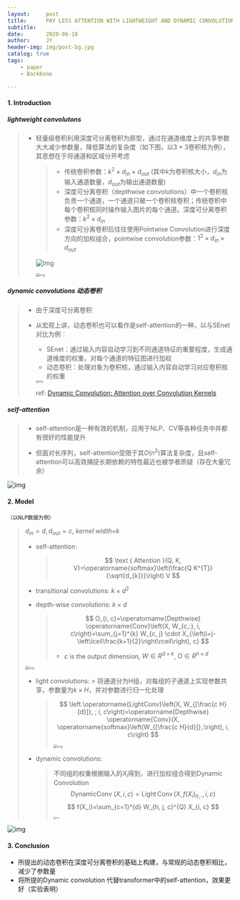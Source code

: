```yaml
---
layout:     post
title:      PAY LESS ATTENTION WITH LIGHTWEIGHT AND DYNAMIC CONVOLUTIONS
subtitle:   
date:       2020-06-18
author:     JY
header-img: img/post-bg.jpg
catalog: true
tags:
    - paper
    - Backbone

---
```


#### 1. Introduction

##### *lightweight convolutons*

> - 轻量级卷积利用深度可分离卷积为原型，通过在通道维度上的共享参数大大减少参数量，降低算法的复杂度（如下图，以$3\times 3$卷积核为例），其思想在于将通道和区域分开考虑
>
>   > - 传统卷积参数：$k^2 \times d_{in} \times d_{out}$ (其中$k$为卷积核大小，$d_{in}$为输入通道数量，$d_{out}$为输出通道数量)
>   > - 深度可分离卷积（depthwise convolutions）中一个卷积核负责一个通道，一个通道只被一个卷积核卷积；传统卷积中每个卷积核同时操作输入图片的每个通道。深度可分离卷积参数：$k^2 \times d_{in}$
>   > - 深度可分离卷积后往往使用Pointwise Convolution进行深度方向的加权组合，pointwise convolution参数：$1^2 \times d_{in} \times d_{out}$
>
>   ![img](https://github.com/ZJU-CVs/zju-cvs.github.io/raw/master/img/picture/17.jpeg)
>
>   <img src="https://github.com/ZJU-CVs/zju-cvs.github.io/raw/master/img/picture/18.jpeg" alt="img" style="zoom:50%;" />



##### *dynamic convolutions 动态卷积*

> - 由于深度可分离卷积
>
> - 从宏观上讲，动态卷积也可以看作是self-attention的一种，以与SEnet对比为例：
>
>   - SEnet：通过输入内容自动学习到不同通道特征的重要程度，生成通道维度的权重，对每个通道的特征图进行加权
>   - 动态卷积：处理对象为卷积核，通过输入内容自动学习对应卷积核的权重
>
>   <img src="https://github.com/ZJU-CVs/zju-cvs.github.io/raw/master/img/picture/19.png" alt="img" style="zoom:40%;" />
>
>   ref: [Dynamic Convolution: Attention over Convolution Kernels](https://arxiv.org/abs/1912.03458v2)

##### *self-attention*

> - self-attention是一种有效的机制，应用于NLP、CV等各种任务中并都有很好的性能提升
>
> - 但面对长序列，self-attention受限于其$O(n^{2})$算法复杂度，且self-attention可以高效捕捉长期依赖的特性最近也被学者质疑（存在大量冗余）

![img](https://github.com/ZJU-CVs/zju-cvs.github.io/raw/master/img/picture/16.png)

#### 2. Model

`（以NLP数据为例）`

> $d_{in}=d,d_{out}=c$, *kernel width=k*
>
> - self-attention:
>
>   > $$
>   > \text { Attention }(Q, K, V)=\operatorname{softmax}\left(\frac{Q K^{T}}{\sqrt{d_{k}}}\right) V
>   > $$
>
> - transitional convolutions: $k\times d^2$
>
> - depth-wise convolutions: $k\times d$
>
>   >   $$
>   >   O_{i, c}=\operatorname{Depthwise} \operatorname{Conv}\left(X, W_{c,:}, i, c\right)=\sum_{j=1}^{k} W_{c, j} \cdot X_{\left(i+j-\left\lceil\frac{k+1}{2}\right\rceil\right), c}
>   >   $$
>   >   
>   >
>   >   - *c* is the output dimension, $W\in R^{d\times k}$, $O \in R^{n\times d}$
>
> <img src="https://github.com/ZJU-CVs/zju-cvs.github.io/raw/master/img/picture/20.jpg" alt="img" style="zoom:50%;" />
>
> - light convolutions:
> 		> 将通道分为H组，对每组的子通道上实现参数共享，参数量为$k \times H$，并对参数进行归一化处理
>   > $$
>   > \left.\operatorname{LightConv}\left(X, W_{[\frac{c H}{d}]}, ; i, c\right)=\operatorname{Depthwise} \operatorname{Conv}(X, \operatorname{softmax}\left(W_{[\frac{c H}{d}]},:\right), i, c\right)
>   > $$
>   >
>   > <img src="https://github.com/ZJU-CVs/zju-cvs.github.io/raw/master/img/picture/21.jpg" alt="img" style="zoom:50%;" />
>   
> - dynamic convolutions:
>
>   > 不同组的权重根据输入的$X_i$得到，进行加权组合得到Dynamic Convolution
>   > $$
>   > \text { DynamicConv }(X, i, c)=\operatorname{Light} \operatorname{Conv}\left(X, f\left(X_{i}\right)_{h,:}, i, c\right)
>   > $$
>   > $$
>   > f(X_i)=\sum_{c=1}^{d} W_{h, j, c}^{Q} X_{i, c}
>   > $$
>   >
>   > 
>   >
>   > <img src="https://github.com/ZJU-CVs/zju-cvs.github.io/raw/master/img/picture/22.jpg" alt="img" style="zoom:30%;" />
>
> 


![img](https://github.com/ZJU-CVs/zju-cvs.github.io/raw/master/img/picture/15.png)



#### 3. Conclusion

- 所提出的动态卷积在深度可分离卷积的基础上构建，与常规的动态卷积相比，减少了参数量
- 将所提的Dynamic convolution 代替transformer中的self-attention，效果更好（实验表明）